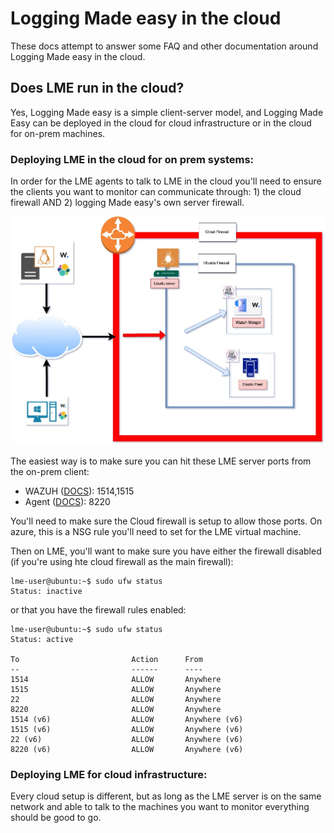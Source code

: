 # Logging Made easy in the cloud 

These docs attempt to answer some FAQ and other documentation around Logging Made easy in the cloud. 

## Does LME run in the cloud? 
Yes, Logging Made easy is a simple client-server model, and Logging Made Easy can be deployed in the cloud for cloud infrastructure or in the cloud for on-prem machines.

### Deploying LME in the cloud for on prem systems:
In order for the LME agents to talk to LME in the cloud you'll need to ensure the clients you want to monitor can communicate through: 1) the cloud firewall AND 2) logging Made easy's own server firewall.

![cloud firewall](/docs/imgs/lme-cloud.jpg)

The easiest way is to make sure you can hit these LME server ports from the on-prem client: 
  - WAZUH ([DOCS](https://documentation.wazuh.com/current/user-manual/agent/agent-enrollment/requirements.html)): 1514,1515 
  - Agent ([DOCS](https://www.elastic.co/guide/en/elastic-stack/current/installing-stack-demo-self.html#install-stack-self-elastic-agent)): 8220 

You'll need to make sure the Cloud firewall is setup to allow those ports. On azure, this is a NSG rule you'll need to set for the LME virtual machine. 

Then on LME, you'll want to make sure you have either the firewall disabled (if you're using hte cloud firewall as the main firewall):
```
lme-user@ubuntu:~$ sudo ufw status
Status: inactive
```
or that you have the firewall rules enabled:
```
lme-user@ubuntu:~$ sudo ufw status
Status: active

To                         Action      From
--                         ------      ----
1514                       ALLOW       Anywhere
1515                       ALLOW       Anywhere
22                         ALLOW       Anywhere
8220                       ALLOW       Anywhere
1514 (v6)                  ALLOW       Anywhere (v6)
1515 (v6)                  ALLOW       Anywhere (v6)
22 (v6)                    ALLOW       Anywhere (v6)
8220 (v6)                  ALLOW       Anywhere (v6)
```

### Deploying LME for cloud infrastructure: 

Every cloud setup is different, but as long as the LME server is on the same network and able to talk to the machines you want to monitor everything should be good to go.
